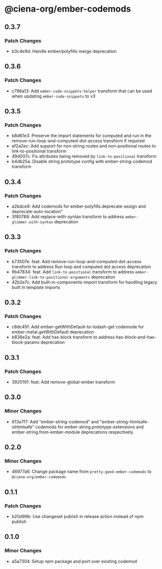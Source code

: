 # @ciena-org/ember-codemods

## 0.3.7

### Patch Changes

- b3c4e9d: Handle ember/polyfills merge deprecation

## 0.3.6

### Patch Changes

- c796a13: Add `ember-code-snippets-helper` transform that can be used when updating `ember-code-snippets` to v3

## 0.3.5

### Patch Changes

- b8d61e3: Preserve the import statements for computed and run in the remove-run-loop-and-computed-dot-access transform if required
- af2a2ec: Add support for non-string routes and non-positional routes to link-to-positional transform
- 49d007c: Fix attributes being removed by `link-to-positional` transform
- b4db25a: Disable string prototype config with ember-string-codemod transform

## 0.3.4

### Patch Changes

- a2bdce9: Add codemods for ember-polyfills.deprecate-assign and deprecate-auto-location"
- 3f80789: Add replace-with-syntax transform to address `ember-glimmer.with-syntax` deprecation

## 0.3.3

### Patch Changes

- b73507e: feat: Add remove-run-loop-and-computed-dot-access transform to address Run loop and computed dot access deprecation
- 9b47834: feat: Add `link-to-positional` transform to address `ember-glimmer.link-to-positional-arguments` deprecation
- 42b2e7c: Add built-in-components-import transform for handling legacy built in template imports

## 0.3.2

### Patch Changes

- c8dc45f: Add ember-getWithDefault-to-lodash-get codemode for ember-metal.getWithDefault deprecation
- b836e2a: feat: Add has-block transform to address has-block-and-has-block-params deprecation

## 0.3.1

### Patch Changes

- 3920191: feat: Add remove-global-ember transform

## 0.3.0

### Minor Changes

- 613a7f7: Add "ember-string-codemod" and "ember-string-htmlsafe-ishtmlsafe" codemods for ember-string.prototype-extensions and ember-string.from-ember-module deprecations respectively.

## 0.2.0

### Minor Changes

- 46977a6: Change package name from `pretty-good-ember-codemods` to `@ciena-org/ember-codemods`

## 0.1.1

### Patch Changes

- b20d99b: Use changeset publish in release action instead of npm publish

## 0.1.0

### Minor Changes

- a5a7304: Setup npm package and port over existing codemod
